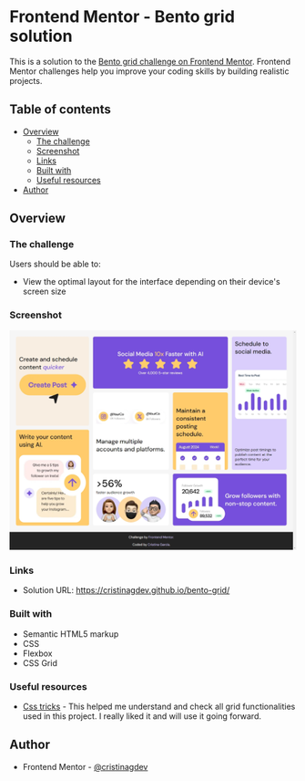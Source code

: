 # Frontend Mentor - Bento grid solution

This is a solution to the [Bento grid challenge on Frontend Mentor](https://www.frontendmentor.io/challenges/bento-grid-RMydElrlOj). Frontend Mentor challenges help you improve your coding skills by building realistic projects.

## Table of contents

- [Overview](#overview)
  - [The challenge](#the-challenge)
  - [Screenshot](#screenshot)
  - [Links](#links)
  - [Built with](#built-with)
  - [Useful resources](#useful-resources)
- [Author](#author)

## Overview

### The challenge

Users should be able to:

- View the optimal layout for the interface depending on their device's screen size

### Screenshot

![](./assets/images/screenshot.jpeg)

### Links

- Solution URL: https://cristinagdev.github.io/bento-grid/

### Built with

- Semantic HTML5 markup
- CSS
- Flexbox
- CSS Grid

### Useful resources

- [Css tricks](https://css-tricks.com/snippets/css/complete-guide-grid/) - This helped me understand and check all grid functionalities used in this project. I really liked it and will use it going forward.

## Author

- Frontend Mentor - [@cristinagdev](https://www.frontendmentor.io/profile/@cristinagdev)
